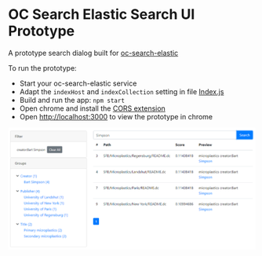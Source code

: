 # OC Search Elastic Search UI Prototype
A prototype search dialog built for [oc-search-elastic](https://github.com/BayCEER/oc-search-elastic)

To run the prototype:
 - Start your oc-search-elastic service 
 - Adapt the `indexHost` and `indexCollection` setting in file [Index.js](src/index.js) 
 - Build and run the app: `npm start`
 - Open chrome and install the [CORS extension](https://chrome.google.com/webstore/detail/allow-cors-access-control)
 - Open [http://localhost:3000](http://localhost:3000) to view the prototype in chrome

 ![Main View](docs/MainView.png)


